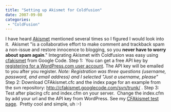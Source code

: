```yaml
---
title: "Setting up Akismet for Coldfusion"
date: 2007-09-08
categories: 
 - "ColdFusion"
---
```


I have heard [Akismet](http://Akismet.com) mentioned several times so I figured I would look into it.  Akismet "is a collaborative effort to make comment and trackback spam a non-issue and restore innocence to blogging, so you **never have to worry about spam again**." Integrating Akismet with Coldfusion was easy using [cfakismet](http://code.google.com/p/cfakismet/source) from Google Code. Step 1:  You can get a free API key by [registering for a WordPress.com user account](http://wordpress.com/signup/). The API key will be emailed to you after you register. _Note: Registration was three questions (username, password, and email address) and I selected "Just a username, please"_ Step 2: Download CFAkismet.cfc and the index page for an example from the svn repository: http://cfakismet.googlecode.com/svn/trunk/ . Step 3: Test after placing cfc and index.cfm on your server.  Change the index.cfm by add your url and the API key from WordPress. See my [CFAkismet test page](/akismet.cfm).  Pretty cool and simple, uh :-)
